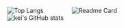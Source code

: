<img src="https://github-readme-stats.vercel.app/api/top-langs/?username=akirakani-kei&theme=dark&hide=vim%20script&size=400&langs_count=6" alt="Top Langs" align="left" /> &nbsp;&nbsp;&nbsp;&nbsp;&nbsp;&nbsp;&nbsp;&nbsp;&nbsp;&nbsp;&nbsp;&nbsp;&nbsp;&nbsp;&nbsp; <img src="https://github-readme-stats.vercel.app/api/pin/?username=akirakani-kei&repo=dotfiles&theme=dark" alt="Readme Card" /></a><br /><img src="https://github-readme-stats.vercel.app/api?username=akirakani-kei&theme=dark&show_icons=true" alt="kei's GitHub stats" /></a>
